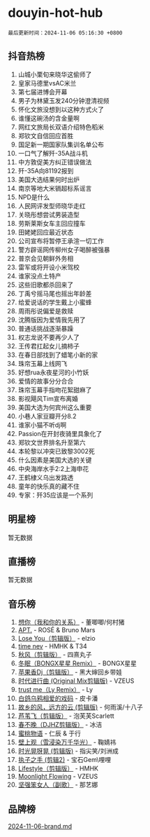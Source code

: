 # douyin-hot-hub

`最后更新时间：2024-11-06 05:16:30 +0800`

## 抖音热榜

1. 山城小栗旬来晓华这偷师了
1. 皇家马德里vsAC米兰
1. 第七届进博会开幕
1. 男子为林黛玉发240分钟澄清视频
1. 怀化文旅没想到以这种方式火了
1. 谁懂这碗汤的含金量啊
1. 网红文旅局长双语介绍特色稻米
1. 郑钦文自信回应首胜
1. 国足新一期国家队集训名单公布
1. 一口气了解歼-35A战斗机
1. 中方敦促美方纠正错误做法
1. 歼-35A向81192报到
1. 美国大选结果何时出炉
1. 南京等地大米镉超标系谣言
1. NPD是什么
1. 人民网评发型师晓华走红
1. 关晓彤想尝试男装造型
1. 劳斯莱斯女车主回应撞车
1. 田姥姥回应最近状态
1. 公司宣布将暂停王承渲一切工作
1. 警方辟谣网传柳州女子喝醉被强暴
1. 普京会见朝鲜外务相
1. 雷军或将开设小米驾校
1. 谁家没点土特产
1. 这些旧歌都杀回来了
1. 丁禹兮摇马尾也摇出年龄差
1. 给爱说话的学生戴上小蜜蜂
1. 周雨彤说偏爱是救赎
1. 沈腾版因为爱情我先用了
1. 普通话挑战逐渐暴躁
1. 权志龙说不要再少人了
1. 王传君扛起女儿摘柿子
1. 在春日部找到了蜡笔小新的家
1. 珠帘玉幕上线网飞
1. 好想rua永夜星河的小竹妖
1. 爱情的故事分分合合
1. 珠帘玉幕手指吻花絮甜麻了
1. 影视飓风Tim宣布离婚
1. 美国大选为何宾州这么重要
1. 小巷人家豆瓣开分8.2
1. 谁家小猫不听dj啊
1. Passion在开封夜骑里具象化了
1. 郑钦文世界排名升至第六
1. 本轮黎以冲突已致黎3002死
1. 什么因素是美国大选的关键
1. 中央海岸水手2:2上海申花
1. 王鹤棣义乌出发路透
1. 童年的快乐真的藏不住
1. 专家：歼35应该是一个系列

## 明星榜

暂无数据

## 直播榜

暂无数据

## 音乐榜

1. [想你（我和你的关系）](https://sf5-hl-cdn-tos.douyinstatic.com/obj/tos-cn-ve-2774/o8QxhcOBDYYX0zqKCjFVQXZ3RBffnRBQEogitG) - 董唧唧/何村猪
1. [APT.](https://sf5-hl-cdn-tos.douyinstatic.com/obj/tos-cn-ve-2774/oUIcRnUtZBV1JgZtxIMCAiiBSVBSEEOCFfkeMQ) - ROSÉ & Bruno Mars
1. [Lose You（剪辑版）](https://sf5-hl-cdn-tos.douyinstatic.com/obj/tos-cn-ve-2774/og9yxQxAWI86iBNr9ojBFMoWTIvDZZb8HwiGY) - elzio
1. [time nev](https://sf5-hl-cdn-tos.douyinstatic.com/obj/tos-cn-ve-2774/oc6aICzpzBCWrhCvDVi2AZmQLt0gIBxfMEfd6i) - HMHK & T34
1. [秋风（剪辑版）](https://sf3-cdn-tos.douyinstatic.com/obj/tos-cn-ve-2774/ocGaU84LfAfzMd2wbXdQFpCGhBiXg82JNMRRie) - 四熹丸子
1. [冬眠（BONGX星星 Remix）](https://sf5-hl-cdn-tos.douyinstatic.com/obj/tos-cn-ve-2774/oMCfFFoE3LwQ7agAgOIG4ieExqkeAsxNBEkLdz) - BONGX星星
1. [苹果香Dj（剪辑版）](https://sf3-cdn-tos.douyinstatic.com/obj/tos-cn-ve-2774/oEeIEQbYGAOspCTRAIeYF4Ok8LgZ8NBaRe4ztR) - 黑大婶回乡带娃
1. [时代进行曲 (Original Mix剪辑版)](https://sf5-hl-cdn-tos.douyinstatic.com/obj/tos-cn-ve-2774/oYrssziLdrtiW6cKABM8n5Vfc2xwXiIBInoAkn) - VZEUS
1. [trust me（Ly Remix）](https://sf5-hl-cdn-tos.douyinstatic.com/obj/tos-cn-ve-2774/oUo1M8fz5AfmMSExABQQKFE0eCMWgsiccfqrMA) - Ly
1. [白鸽乌鸦相爱的戏码](https://sf5-hl-cdn-tos.douyinstatic.com/obj/tos-cn-ve-2774/oMVVEf6eDAOmFtNtCsEqKpIorBDM8Nkg6TZRqC) - 皮卡潘
1. [故乡的风，远方的云 (剪辑版)](https://sf5-hl-cdn-tos.douyinstatic.com/obj/tos-cn-ve-2774/ooPEdiZMrAAWisczq1WXoZYGU6GxII2UUBvYI) - 何雨溪/十八子
1. [芦苇飞（剪辑版）](https://sf5-hl-cdn-tos.douyinstatic.com/obj/tos-cn-ve-2774/ok3IaChjEFFoK3FAMzXDEgfpeE6Al3Nv2BnfCW) - 泡芙芙Scarlett
1. [春不晚（DJHZ剪辑版）](https://sf5-hl-cdn-tos.douyinstatic.com/obj/tos-cn-ve-2774/osEZa7YZ6wNo9QDABgfGFaCQKRQTNafsBJDnKt) - 冰洁
1. [蜜桃物语](https://sf5-hl-cdn-tos.douyinstatic.com/obj/tos-cn-ve-2774/oIhOSCZtIACtYU4XQkngiW9kCBfVD1Fz9IYeqL) - 仁辰 & 于行
1. [壁上观（雪浸染万千华光）](https://sf5-hl-cdn-tos.douyinstatic.com/obj/tos-cn-ve-2774/ocIizBMxWi8vA8UdAMIYdYCjgBB5Z3WZWxrvY) - 鞠婧祎
1. [时光晃呀晃 (剪辑版)](https://sf5-hl-cdn-tos.douyinstatic.com/obj/tos-cn-ve-2774/o8ACeQem3gwI1x3GIYGAfKG0LJebKFRJDwRwyW) - 指尖笑/刘洲成
1. [执子之手 (剪辑2)](https://sf5-hl-cdn-tos.douyinstatic.com/obj/tos-cn-ve-2774/oUoZLQjCc31XzqsBnBQUNgeKtYPBcgbFDwtfcu) - 宝石Gem\哩哩
1. [Lifestyle（剪辑版）](https://sf5-hl-cdn-tos.douyinstatic.com/obj/tos-cn-ve-2774/owfqGgjwG3V5lCLaAIezFMeg3LtuKNBaZKgzPV) - HMHK
1. [Moonlight Flowing](https://sf6-cdn-tos.douyinstatic.com/obj/tos-cn-ve-2774/oopZsCtRnQgOhEYmv9FfBBgwmeaQmWQQZED9tN) - VZEUS
1. [坚强笨女人（副歌）](https://sf3-cdn-tos.douyinstatic.com/obj/tos-cn-ve-2774/ospNInQiZvGWyBVg5zkNsAMct5uJIg1CrZiPL) - 那艺娜

## 品牌榜

[2024-11-06-brand.md](2024-11-06-brand.md)
